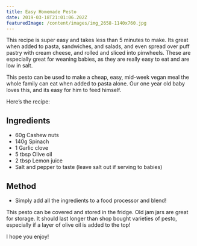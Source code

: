 ```yaml
---
title: Easy Homemade Pesto
date: 2019-03-18T21:01:06.202Z
featuredImage: /content/images/img_2658-1140x760.jpg
---
```

This recipe is super easy and takes less than 5 minutes to make. Its great when added to pasta, sandwiches, and salads, and even spread over puff pastry with cream cheese, and rolled and sliced into pinwheels. These are especially great for weaning babies, as they are really easy to eat and are low in salt.

This pesto can be used to make a cheap, easy, mid-week vegan meal the whole family can eat when added to pasta alone. Our one year old baby loves this, and its easy for him to feed himself.

Here’s the recipe:

## Ingredients

*   60g Cashew nuts
*   140g Spinach
*   1 Garlic clove
*   5 tbsp Olive oil
*   2 tbsp Lemon juice
*   Salt and pepper to taste (leave salt out if serving to babies)

## Method

*   Simply add all the ingredients to a food processor and blend!

This pesto can be covered and stored in the fridge. Old jam jars are great for storage. It should last longer than shop bought varieties of pesto, especially if a layer of olive oil is added to the top!

I hope you enjoy!
